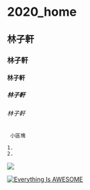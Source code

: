 # 2020_home
## 林子軒
### 林子軒
#### 林子軒
##### 林子軒
###### 林子軒
` 小區塊`
```  
1.
2.
```

![](nkust.png"第一科大")

[![Everything Is AWESOME](https://img.youtube.com/vi/StTqXEQ2l-Y/0.jpg)](https://www.youtube.com/watch?v=StTqXEQ2l-Y "Everything Is AWESOME")
